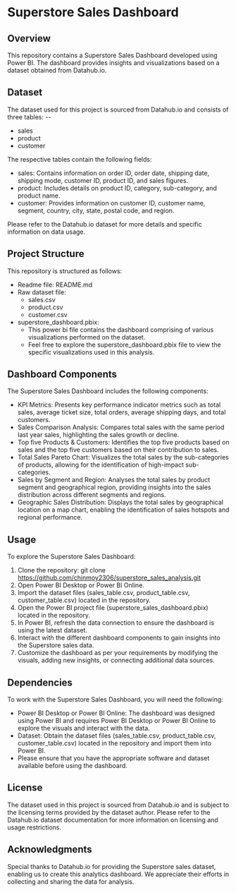 # Superstore Sales Dashboard
## Overview
This repository contains a Superstore Sales Dashboard developed using Power BI. The dashboard provides insights and visualizations based on a dataset obtained from Datahub.io.
## Dataset
The dataset used for this project is sourced from Datahub.io and consists of three tables: -- 
-	sales
-	product
-	customer

The respective tables contain the following fields:
-	sales: Contains information on order ID, order date, shipping date, shipping mode, customer ID, product ID, and sales figures.
-	product: Includes details on product ID, category, sub-category, and product name.
-	customer: Provides information on customer ID, customer name, segment, country, city, state, postal code, and region.

Please refer to the Datahub.io dataset for more details and specific information on data usage.
## Project Structure
This repository is structured as follows:
-	Readme file: README.md
-	Raw dataset file:
	- sales.csv
	- product.csv
	- customer.csv
-	superstore_dashboard.pbix:
	- This power bi file contains the dashboard comprising of various visualizations performed on the dataset.
	- Feel free to explore the superstore_dashboard.pbix file to view the specific visualizations used in this analysis.
## Dashboard Components
The Superstore Sales Dashboard includes the following components:
-	KPI Metrics: Presents key performance indicator metrics such as total sales, average ticket size, total orders, average shipping days, and total customers.
-	Sales Comparison Analysis: Compares total sales with the same period last year sales, highlighting the sales growth or decline.
-	Top five Products & Customers: Identifies the top five products based on sales and the top five customers based on their contribution to sales.
-	Total Sales Pareto Chart: Visualizes the total sales by the sub-categories of products, allowing for the identification of high-impact sub-categories.
-	Sales by Segment and Region: Analyses the total sales by product segment and geographical region, providing insights into the sales distribution across different segments and regions.
-	Geographic Sales Distribution: Displays the total sales by geographical location on a map chart, enabling the identification of sales hotspots and regional performance.
## Usage
To explore the Superstore Sales Dashboard:
1.	Clone the repository: git clone https://github.com/chinmoy2306/superstore_sales_analysis.git
2.	Open Power BI Desktop or Power BI Online.
3.	Import the dataset files (sales_table.csv, product_table.csv, customer_table.csv) located in the repository.
4.	Open the Power BI project file (superstore_sales_dashboard.pbix) located in the repository.
5.	In Power BI, refresh the data connection to ensure the dashboard is using the latest dataset.
6.	Interact with the different dashboard components to gain insights into the Superstore sales data.
7.	Customize the dashboard as per your requirements by modifying the visuals, adding new insights, or connecting additional data sources.
## Dependencies
To work with the Superstore Sales Dashboard, you will need the following:
-	Power BI Desktop or Power BI Online: The dashboard was designed using Power BI and requires Power BI Desktop or Power BI Online to explore the visuals and interact with the data.
-	Dataset: Obtain the dataset files (sales_table.csv, product_table.csv, customer_table.csv) located in the repository and import them into Power BI.
-	Please ensure that you have the appropriate software and dataset available before using the dashboard.
## License
The dataset used in this project is sourced from Datahub.io and is subject to the licensing terms provided by the dataset author. Please refer to the Datahub.io dataset documentation for more information on licensing and usage restrictions.
## Acknowledgments
Special thanks to Datahub.io for providing the Superstore sales dataset, enabling us to create this analytics dashboard. We appreciate their efforts in collecting and sharing the data for analysis.
